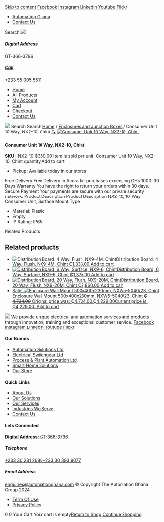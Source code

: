 [Skip to content](https://store.automationghana.com/product/consumer-unit-nx2-10-chint/#content)
[ Facebook ](https://www.facebook.com/automationgh/) [ Instagram ](https://www.instagram.com/automationgh/) [ Linkedin ](https://www.linkedin.com/company/the-automation-ghana-limited/) [ Youtube ](https://www.youtube.com/channel/UCurrRDUSm5oIW39VXjn1u0w) [ Flickr ](https://www.flickr.com/photos/181794037@N07/)
  * [ Automation Ghana ](https://automationghana.com)
  * [ Contact Us ](https://store.automationghana.com/contact/)


Search
[ ![](https://store.automationghana.com/wp-content/uploads/2024/04/Website-TAGG-Logo-BLUE.png) ](https://store.automationghana.com/)
[ ](https://maps.app.goo.gl/m4xeaagWCNbLk4jM6)
#####  [ Digital Address ](https://maps.app.goo.gl/m4xeaagWCNbLk4jM6)
GT-366-3796 
[ ](tel:+233550055511)
#####  [ Call ](tel:+233550055511)
+233 55 005 5511 
  * [Home](https://store.automationghana.com/)
  * [All Products](https://store.automationghana.com/shop/)
  * [My Account](https://store.automationghana.com/my-account/)
  * [Cart](https://store.automationghana.com/cart/)
  * [Checkout](https://store.automationghana.com/checkout/)
  * [Contact Us](https://store.automationghana.com/contact/)


[![](https://store.automationghana.com/wp-content/uploads/2024/04/AutomationGhana_logo_white.png)](https://store.automationghana.com)
Search
Search
[Home](https://store.automationghana.com) / [Enclosures and Junction Boxes](https://store.automationghana.com/product-category/enclosures-and-junction-boxes/) / Consumer Unit 10 Way, NX2-10, Chint
[🔍](https://store.automationghana.com/product/consumer-unit-nx2-10-chint/)
[![Consumer Unit 10 Way, NX2-10, Chint](https://store.automationghana.com/wp-content/uploads/2020/04/NX2-18-600x600.jpg)](https://store.automationghana.com/wp-content/uploads/2020/04/NX2-18.jpg)
####  Consumer Unit 10 Way, NX2-10, Chint 
**SKU :** NX2-10 
₵360.00
Item is sold per unit.
Consumer Unit 10 Way, NX2-10, Chint quantity
Add to cart
  * Pickup: Available today in our stores


Free Delivery 
Free Delivery in Accra for purchases exceeding GHs 1000. 
30 Days Warranty 
You have the right to return your orders within 30 days. 
Secure Payment 
Your payments are secure with our private security network. 
Product Description
Product Description
NX2-10, 10-Way Consumer Unit, Surface Mount Type 
  * Material: Plastic
  * Empty
  * IP Rating: IP65


Related Products 
## Related products
  * [![Distribution Board, 4 Way, Flush, NX9-4M, Chint](https://store.automationghana.com/wp-content/uploads/2020/04/NX9-8M-Surface-Chint.jpg)Distribution Board, 4 Way, Flush, NX9-4M, Chint ₵1,333.00 ](https://store.automationghana.com/product/dist-board-nx9-4m-flush-chint/)
[Add to cart](https://store.automationghana.com/product/consumer-unit-nx2-10-chint/?add-to-cart=1705)
  * [![Distribution Board, 6 Way, Surface, NX9-6, Chint](https://store.automationghana.com/wp-content/uploads/2020/04/NX9-8-Flush-Chint-300x300.jpg)Distribution Board, 6 Way, Surface, NX9-6, Chint ₵1,375.00 ](https://store.automationghana.com/product/dist-board-nx9-6-surface-chint/)
[Add to cart](https://store.automationghana.com/product/consumer-unit-nx2-10-chint/?add-to-cart=1707)
  * [![Distribution Board, 20 Way, Flush, NX9-20M, Chint](https://store.automationghana.com/wp-content/uploads/2020/04/NX9-8-Surface-Chint.jpg)Distribution Board, 20 Way, Flush, NX9-20M, Chint ₵2,860.00 ](https://store.automationghana.com/product/dist-board-nx9-20m-flush-chint/)
[Add to cart](https://store.automationghana.com/product/consumer-unit-nx2-10-chint/?add-to-cart=1702)
  * [ Sale! ![Enclosure Wall Mount 500x400x230mm, NXW5-5040/23, Chint](https://store.automationghana.com/wp-content/uploads/2020/04/NXW5-ENCLOSURES-300x300.png)Enclosure Wall Mount 500x400x230mm, NXW5-5040/23, Chint ~~₵ 4,734.00~~ Original price was: ₵4,734.00.₵4,229.00Current price is: ₵4,229.00. ](https://store.automationghana.com/product/enclosure-nxw5-12080-38-chint/)
[Add to cart](https://store.automationghana.com/product/consumer-unit-nx2-10-chint/?add-to-cart=1565)


![](https://store.automationghana.com/wp-content/uploads/2024/04/AutomationGhana_logo_white.png)
We provide unique electrical and automation services and products through innovation, training and exceptional customer service.
[ Facebook ](https://www.facebook.com/automationgh/) [ Instagram ](https://www.instagram.com/automationgh/) [ Linkedin ](https://www.linkedin.com/company/the-automation-ghana-limited/) [ Youtube ](https://www.youtube.com/channel/UCurrRDUSm5oIW39VXjn1u0w) [ Flickr ](https://www.flickr.com/photos/181794037@N07/)
#### Our Brands
  * [ Automation Solutions Ltd ](https://store.automationghana.com/product/consumer-unit-nx2-10-chint/)
  * [ Electrical Switchgear Ltd ](https://store.automationghana.com/product/consumer-unit-nx2-10-chint/)
  * [ Process & Plant Automation Ltd ](https://store.automationghana.com/product/consumer-unit-nx2-10-chint/)
  * [ Smart Home Solutions ](https://store.automationghana.com/product/consumer-unit-nx2-10-chint/)
  * [ Our Store ](https://store.automationghana.com/product/consumer-unit-nx2-10-chint/)


#### Quick Links
  * [ About Us ](https://store.automationghana.com/product/consumer-unit-nx2-10-chint/)
  * [ Our Solutions ](https://store.automationghana.com/product/consumer-unit-nx2-10-chint/)
  * [ Our Services ](https://store.automationghana.com/product/consumer-unit-nx2-10-chint/)
  * [ Industries We Serve ](https://store.automationghana.com/product/consumer-unit-nx2-10-chint/)
  * [ Contact Us ](https://store.automationghana.com/product/consumer-unit-nx2-10-chint/)


#### Lets Connected
[**Digital Address:** GT-366-3796](https://maps.app.goo.gl/m4xeaagWCNbLk4jM6)
#####  Telephone 
[ +233 30 281 2680](tel:+233302812680)[+233 30 393 9077](https://store.automationghana.com/product/consumer-unit-nx2-10-chint/+233303939077)
#####  Email Address 
enquiries@automationghana.com 
© Copyright The Automation Ghana Group 2024
  * [ Term Of Use ](https://store.automationghana.com/product/consumer-unit-nx2-10-chint/)
  * [ Privacy Policy ](https://store.automationghana.com/product/consumer-unit-nx2-10-chint/)


0
0
Your Cart
Your cart is empty[Return to Shop](https://store.automationghana.com/shop/)
[Continue Shopping](https://store.automationghana.com/product/consumer-unit-nx2-10-chint/)
